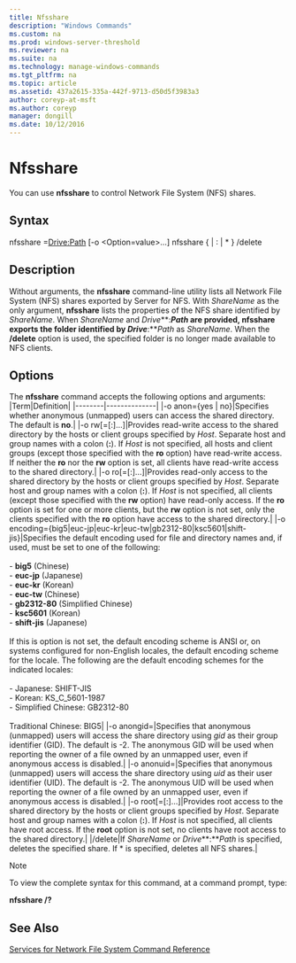 ```yaml
---
title: Nfsshare
description: "Windows Commands"
ms.custom: na
ms.prod: windows-server-threshold
ms.reviewer: na
ms.suite: na
ms.technology: manage-windows-commands
ms.tgt_pltfrm: na
ms.topic: article
ms.assetid: 437a2615-335a-442f-9713-d50d5f3983a3
author: coreyp-at-msft
ms.author: coreyp
manager: dongill
ms.date: 10/12/2016
---
```

# Nfsshare
You can use **nfsshare** to control Network File System (NFS) shares.
## Syntax
nfsshare <ShareName>=<Drive:Path> [-o <Option=value>...]
nfsshare {<ShareName> | <Drive>:<Path> | * } /delete
## Description
Without arguments, the **nfsshare** command-line utility lists all Network File System (NFS) shares exported by Server for NFS. With *ShareName* as the only argument, **nfsshare** lists the properties of the NFS share identified by *ShareName*. When *ShareName* and *Drive***:***Path* are provided, **nfsshare** exports the folder identified by *Drive***:***Path* as *ShareName*. When the **/delete** option is used, the specified folder is no longer made available to NFS clients.
## Options
The **nfsshare** command accepts the following options and arguments:
|Term|Definition|
|--------|--------------|
|-o anon={yes &#124; no}|Specifies whether anonymous (unmapped) users can access the shared directory. The default is **no**.|
|-o rw[=<Host>[:<Host>]...]|Provides read-write access to the shared directory by the hosts or client groups specified by *Host*. Separate host and group names with a colon (**:**). If *Host* is not specified, all hosts and client groups (except those specified with the **ro** option) have read-write access. If neither the **ro** nor the **rw** option is set, all clients have read-write access to the shared directory.|
|-o ro[=<Host>[:<Host>]...]|Provides read-only access to the shared directory by the hosts or client groups specified by *Host*. Separate host and group names with a colon (**:**). If *Host* is not specified, all clients (except those specified with the **rw** option) have read-only access. If the **ro** option is set for one or more clients, but the **rw** option is not set, only the clients specified with the **ro** option have access to the shared directory.|
|-o encoding={big5&#124;euc-jp&#124;euc-kr&#124;euc-tw&#124;gb2312-80&#124;ksc5601&#124;shift-jis}|Specifies the default encoding used for file and directory names and, if used, must be set to one of the following:<br /><br />-   **big5** (Chinese)<br />-   **euc-jp** (Japanese)<br />-   **euc-kr** (Korean)<br />-   **euc-tw** (Chinese)<br />-   **gb2312-80** (Simplified Chinese)<br />-   **ksc5601** (Korean)<br />-   **shift-jis** (Japanese)<br /><br />If this is option is not set, the default encoding scheme is ANSI or, on systems configured for non-English locales, the default encoding scheme for the locale. The following are the default encoding schemes for the indicated locales:<br /><br />-   Japanese: SHIFT-JIS<br />-   Korean: KS_C_5601-1987<br />-   Simplified Chinese: GB2312-80<br /><br />Traditional Chinese: BIG5|
|-o anongid=<gid>|Specifies that anonymous (unmapped) users will access the share directory using *gid* as their group identifier (GID). The default is -2. The anonymous GID will be used when reporting the owner of a file owned by an unmapped user, even if anonymous access is disabled.|
|-o  anonuid=<uid>|Specifies that anonymous (unmapped) users will access the share directory using *uid* as their user identifier (UID). The default is -2. The anonymous UID will be used when reporting the owner of a file owned by an unmapped user, even if anonymous access is disabled.|
|-o root[=<Host>[:<Host>]...]|Provides root access to the shared directory by the hosts or client groups specified by *Host*. Separate host and group names with a colon (**:**). If *Host* is not specified, all clients have root access. If the **root** option is not set, no clients have root access to the shared directory.|
|/delete|If *ShareName* or *Drive***:***Path* is specified, deletes the specified share. If * is specified, deletes all NFS shares.|
> [!NOTE]
> To view the complete syntax for this command, at a command prompt, type:
> 
> **nfsshare /?**
## See Also
[Services for Network File System Command Reference](Services-for-Network-File-System-Command-Reference.md)
